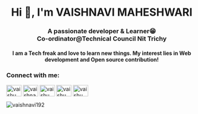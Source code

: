 <h1 align="center">Hi 👋, I'm VAISHNAVI MAHESHWARI</h1>
<h3 align="center">A passionate developer & Learner😁 <br>
  Co-ordinator@Technical Council Nit Trichy</h3>
<h4 align="center">I am a Tech freak and love to learn new things. My interest lies in Web development and Open source contribution! </h4>

<h3 align="left">Connect with me:</h3>
<p align="left">
<a href="https://twitter.com/vaishu_uff" target="blank"><img align="center" src="https://raw.githubusercontent.com/rahuldkjain/github-profile-readme-generator/master/src/images/icons/Social/twitter.svg" alt="vaishu_uff" height="30" width="40" /></a>
<a href="https://www.linkedin.com/in/vaishnavi-maheshwari-7b7456258/?originalSubdomain=in" target="blank"><img align="center" src="https://raw.githubusercontent.com/rahuldkjain/github-profile-readme-generator/master/src/images/icons/Social/linked-in-alt.svg" alt="vaishnavi maheshwari" height="30" width="40" /></a>
<a href="https://instagram.com/vaishu_uff" target="blank"><img align="center" src="https://raw.githubusercontent.com/rahuldkjain/github-profile-readme-generator/master/src/images/icons/Social/instagram.svg" alt="vaishu_uff" height="30" width="40" /></a>
<a href="https://www.youtube.com/@vaishu_uff" target="blank"><img align="center" src="https://raw.githubusercontent.com/rahuldkjain/github-profile-readme-generator/master/src/images/icons/Social/youtube.svg" alt="vaishu_uff" height="30" width="40" /></a>
<a href="https://discord.gg/vaishu_uff" target="blank"><img align="center" src="https://raw.githubusercontent.com/rahuldkjain/github-profile-readme-generator/master/src/images/icons/Social/discord.svg" alt="vaishu_uff" height="30" width="40" /></a>
</p>

<p><img align="center" src="https://github-readme-streak-stats.herokuapp.com/?user=vaishnavi192&" alt="vaishnavi192" /></p>
